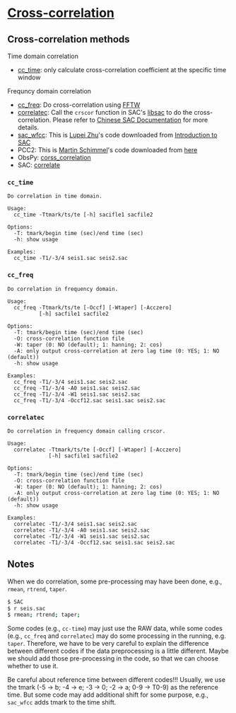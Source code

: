 # [Cross-correlation](https://en.wikipedia.org/wiki/Cross-correlation)

## Cross-correlation methods

Time domain correlation

- [cc_time](src/cc_time.c): only calculate cross-correlation coefficient at the specific time window

Frequncy domain correlation

- [cc_freq](src/cc_freq.c): Do cross-correlation using [FFTW](http://www.fftw.org/)
- [correlatec](src/correlatec.c): Call the `crscor` function in SAC's [libsac](http://ds.iris.edu/files/sac-manual/manual/saclib.html) to do the cross-correlation. Please refer to [Chinese SAC Documentation](https://seisman.github.io/SAC_Docs_zh/libs/libsac/#crscor) for more details.
- [sac_wfcc](sac_wfcc/): This is [Lupei Zhu](http://www.eas.slu.edu/People/LZhu/home.html)'s code downloaded from [Introduction to SAC](http://geophysics.eas.gatech.edu/people/zpeng/Teaching/SAC_Tutorial/#part3_1)
- PCC2: This is [Martin Schimmel](http://diapiro.ictja.csic.es/gt/mschi/)'s code downloaded from [here](http://diapiro.ictja.csic.es/gt/mschi/SCIENCE/pcc2_method.py)
- ObsPy: [corss_correlation](https://docs.obspy.org/packages/autogen/obspy.signal.cross_correlation.html#module-obspy.signal.cross_correlation)
- SAC: [correlate](examples/SAC-correlate.sh)

### `cc_time`

```
Do correlation in time domain.

Usage:
  cc_time -Ttmark/ts/te [-h] sacifle1 sacfile2

Options:
  -T: tmark/begin time (sec)/end time (sec)
  -h: show usage

Examples:
  cc_time -T1/-3/4 seis1.sac seis2.sac
```

### `cc_freq`

```
Do correlation in frequency domain.

Usage:
  cc_freq -Ttmark/ts/te [-Occf] [-Wtaper] [-Acczero]
          [-h] sacfile1 sacfile2

Options:
  -T: tmark/begin time (sec)/end time (sec)
  -O: cross-correlation function file
  -W: taper (0: NO (default); 1: hanning; 2: cos)
  -A: only output cross-correlation at zero lag time (0: YES; 1: NO (default))
  -h: show usage

Examples:
  cc_freq -T1/-3/4 seis1.sac seis2.sac
  cc_freq -T1/-3/4 -A0 seis1.sac seis2.sac
  cc_freq -T1/-3/4 -W1 seis1.sac seis2.sac
  cc_freq -T1/-3/4 -Occf12.sac seis1.sac seis2.sac
```


### `correlatec`

```
Do correlation in frequency domain calling crscor.

Usage:
  correlatec -Ttmark/ts/te [-Occf] [-Wtaper] [-Acczero]
             [-h] sacfile1 sacfile2

Options:
  -T: tmark/begin time (sec)/end time (sec)
  -O: cross-correlation function file
  -W: taper (0: NO (default); 1: hanning; 2: cos)
  -A: only output cross-correlation at zero lag time (0: YES; 1: NO (default))
  -h: show usage

Examples:
  correlatec -T1/-3/4 seis1.sac seis2.sac
  correlatec -T1/-3/4 -A0 seis1.sac seis2.sac
  correlatec -T1/-3/4 -W1 seis1.sac seis2.sac
  correlatec -T1/-3/4 -Occf12.sac seis1.sac seis2.sac
```


## Notes

When we do correlation, some pre-processing may have been done, e.g., `rmean`, `rtrend`, `taper`.

```bash
$ SAC
$ r seis.sac
$ rmean; rtrend; taper;
```
Some codes (e.g., `cc-time`) may just use the RAW data, while some codes (e.g., `cc_freq` and `correlatec`) may do some processing in the running, e.g. `taper`. Therefore, we have to be very careful to explain the difference between different codes if the data preprocessing is a little different. Maybe we should add those pre-processing in the code, so that we can choose whether to use it.

Be careful about reference time between different codes!!! Usually, we use the tmark (-5 -> b; -4 -> e; -3 -> 0; -2 -> a; 0-9 -> T0-9) as the reference time. But some code may add additional shift for some purpose, e.g., `sac_wfcc` adds tmark to the time shift.
